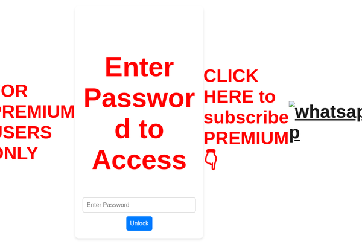 <html lang="en">
<head>
  <meta charset="UTF-8">
  <meta name="viewport" content="width=device-width, initial-scale=1.0">
  <title>Hello Page</title>
  <style>
    body {
      display: flex;
      justify-content: center;
      align-items: center;
      height: 100vh;
      margin: 0;
      background-color: white;
      color: red; /* Set text color to red */
      font-size: 48px;
      font-weight: bold;
    }
  </style>
</head>
<body>
FOR PREMIUM USERS ONLY
</body>
</html>

<html lang="en">
<head>
  <meta charset="UTF-8">
  <meta name="viewport" content="width=device-width, initial-scale=1.0">
  <title>Emmy Space</title>
  <style>
    body {
      font-family: Arial, sans-serif;
      background-image: url('https://i.ibb.co/pKJFKm9/IMG-20241105-WA0546.jpg'); /* Background image */
      background-size: cover;
      background-position: center;
      background-repeat: no-repeat;
      display: flex;
      justify-content: center;
      align-items: center;
      min-height: 100vh;
      margin: 0;
      padding: 0;
      box-sizing: border-box;
    }
    .container {
      display: grid;
      grid-template-columns: repeat(3, 1fr);
      gap: 20px;
      width: 100%;
      max-width: 800px;
      opacity: 0.3; /* Make everything initially locked */
      pointer-events: none; /* Disable clicks */
    }
    .box {
      background-color: #007bff;
      color: #fff;
      padding: 20px;
      text-align: center;
      border-radius: 10px;
      text-decoration: none;
      font-weight: bold;
      font-size: 18px;
      box-shadow: 0 4px 6px rgba(0, 0, 0, 0.1);
    }
    .password-section {
      text-align: center;
      background-color: rgba(255, 255, 255, 0.8);
      padding: 20px;
      border-radius: 10px;
      box-shadow: 0 4px 6px rgba(0, 0, 0, 0.1);
      width: 300px;
    }
    .password-input {
      width: 100%;
      padding: 10px;
      font-size: 16px;
      border: 1px solid #ccc;
      border-radius: 5px;
    }
    .unlock-btn {
      margin-top: 10px;
      padding: 10px;
      font-size: 16px;
      background-color: #007bff;
      color: white;
      border: none;
      border-radius: 5px;
      cursor: pointer;
    }
    .hidden-section {
      display: none;
    }
  </style>
</head>
<body>
  <div class="password-section">
    <h2>Enter Password to Access</h2>
    <input type="password" id="password" class="password-input" placeholder="Enter Password">
    <button class="unlock-btn" onclick="unlockPage()">Unlock</button>
  </div>

  <div class="container hidden-section">
    <a href="https://emmy-space-link" class="box">HOST 1</a>
    <a href="https://emmy-space-link" class="box">HOST 2</a>
    <a href="https://emmy-space-link" class="box">HOST 3</a>
    <a href="https://emmy-space-link" class="box">HOST 4</a>
    <a href="https://emmy-space-link" class="box">HOST 5</a>
  </div>

  <script>
    function unlockPage() {
      const password = document.getElementById('password').value;
      if (password === 'FUCKYOUBITCH') {
        document.querySelector('.password-section').style.display = 'none';
        document.querySelector('.container').style.opacity = '1';
        document.querySelector('.container').style.pointerEvents = 'auto';
        document.querySelector('.hidden-section').style.display = 'grid';
      } else {
        alert('Incorrect password. Please try again.');
      }
    }
  </script>
</body>
</html>


<html lang="en">
<head>
  <meta charset="UTF-8">
  <meta name="viewport" content="width=device-width, initial-scale=1.0">
  <title>Hello Page</title>
  <style>
    body {
      display: flex;
      justify-content: center;
      align-items: center;
      height: 100vh;
      margin: 0;
      background-color: white;
      color: red; /* Set text color to red */
      font-size: 48px;
      font-weight: bold;
    }
  </style>
</head>
<body>
CLICK HERE to subscribe PREMIUM👇
</body>
</html>


<p align="left">
    <a aria-label="SUBSCRIBE PREMIUM" href="https://wa.me/qr/KFWWAHXH5KMGH1" target="_blank">
      <img alt="whatsapp" src="https://img.shields.io/badge/GET PREMIUM-25D366?style=for-the-badge&logo=whatsapp&logoColor=white" />
    </a>
